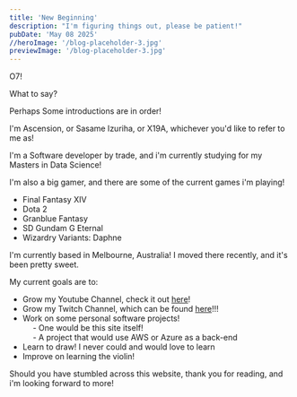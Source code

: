 ```yaml
---
title: 'New Beginning'
description: "I'm figuring things out, please be patient!"
pubDate: 'May 08 2025'
//heroImage: '/blog-placeholder-3.jpg'
previewImage: '/blog-placeholder-3.jpg'
---
```


O7!

What to say?

Perhaps Some introductions are in order!

I'm Ascension, or Sasame Izuriha, or X19A, whichever you'd like to refer to me as!

I'm a Software developer by trade, and i'm currently studying for my Masters in Data Science!

I'm also a big gamer, and there are some of the current games i'm playing!

- Final Fantasy XIV
- Dota 2
- Granblue Fantasy
- SD Gundam G Eternal
- Wizardry Variants: Daphne

I'm currently based in Melbourne, Australia! I moved there recently, and it's been pretty sweet.

My current goals are to:
- Grow my Youtube Channel, check it out [here](https://www.youtube.com/@Sasame_Izuriha)!
- Grow my Twitch Channel, which can be found [here](https://www.twitch.tv/sasameizuriha)!!!
- Work on some personal software projects! <br>
&emsp; - One would be this site itself! <br>
&emsp; - A project that would use AWS or Azure as a back-end
- Learn to draw! I never could and would love to learn
- Improve on learning the violin!

Should you have stumbled across this website, thank you for reading, and i'm looking forward to more!